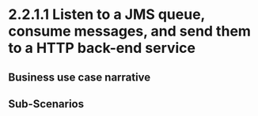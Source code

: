 # 2.2.1.1 Listen to a JMS queue, consume messages, and send them to a HTTP back-end service

## Business use case narrative



## Sub-Scenarios
